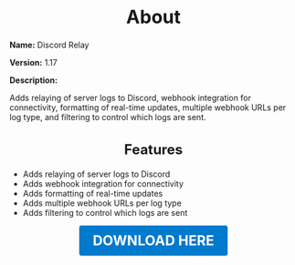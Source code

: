 <h1 style="text-align:center; font-size:2rem; font-weight:bold;">About</h1>

**Name:**
Discord Relay

**Version:**
1.17

**Description:**

Adds relaying of server logs to Discord, webhook integration for connectivity, formatting of real-time updates, multiple webhook URLs per log type, and filtering to control which logs are sent.

<h2 style="text-align:center; font-size:1.5rem; font-weight:bold;">Features</h2>

- Adds relaying of server logs to Discord
- Adds webhook integration for connectivity
- Adds formatting of real-time updates
- Adds multiple webhook URLs per log type
- Adds filtering to control which logs are sent





<p align="center"><a href="https://github.com/LiliaFramework/Modules/raw/refs/heads/gh-pages/discordrelay.zip" style="display:inline-block;padding:12px 24px;font-size:1.5rem;font-weight:bold;text-decoration:none;color:#fff;background-color:var(--md-primary-fg-color,#007acc);border-radius:4px;">DOWNLOAD HERE</a></p>